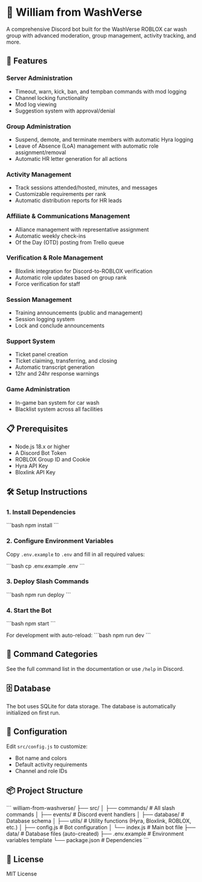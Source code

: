 # 🌊 William from WashVerse

A comprehensive Discord bot built for the WashVerse ROBLOX car wash group with advanced moderation, group management, activity tracking, and more.

## 🚀 Features

### Server Administration
- Timeout, warn, kick, ban, and tempban commands with mod logging
- Channel locking functionality
- Mod log viewing
- Suggestion system with approval/denial

### Group Administration
- Suspend, demote, and terminate members with automatic Hyra logging
- Leave of Absence (LoA) management with automatic role assignment/removal
- Automatic HR letter generation for all actions

### Activity Management
- Track sessions attended/hosted, minutes, and messages
- Customizable requirements per rank
- Automatic distribution reports for HR leads

### Affiliate & Communications Management
- Alliance management with representative assignment
- Automatic weekly check-ins
- Of the Day (OTD) posting from Trello queue

### Verification & Role Management
- Bloxlink integration for Discord-to-ROBLOX verification
- Automatic role updates based on group rank
- Force verification for staff

### Session Management
- Training announcements (public and management)
- Session logging system
- Lock and conclude announcements

### Support System
- Ticket panel creation
- Ticket claiming, transferring, and closing
- Automatic transcript generation
- 12hr and 24hr response warnings

### Game Administration
- In-game ban system for car wash
- Blacklist system across all facilities

## 📋 Prerequisites

- Node.js 18.x or higher
- A Discord Bot Token
- ROBLOX Group ID and Cookie
- Hyra API Key
- Bloxlink API Key

## 🛠️ Setup Instructions

### 1. Install Dependencies

\`\`\`bash
npm install
\`\`\`

### 2. Configure Environment Variables

Copy `.env.example` to `.env` and fill in all required values:

\`\`\`bash
cp .env.example .env
\`\`\`

### 3. Deploy Slash Commands

\`\`\`bash
npm run deploy
\`\`\`

### 4. Start the Bot

\`\`\`bash
npm start
\`\`\`

For development with auto-reload:
\`\`\`bash
npm run dev
\`\`\`

## 📝 Command Categories

See the full command list in the documentation or use `/help` in Discord.

## 🗄️ Database

The bot uses SQLite for data storage. The database is automatically initialized on first run.

## 🔧 Configuration

Edit `src/config.js` to customize:
- Bot name and colors
- Default activity requirements
- Channel and role IDs

## 📦 Project Structure

\`\`\`
william-from-washverse/
├── src/
│   ├── commands/          # All slash commands
│   ├── events/            # Discord event handlers
│   ├── database/          # Database schema
│   ├── utils/             # Utility functions (Hyra, Bloxlink, ROBLOX, etc.)
│   ├── config.js          # Bot configuration
│   └── index.js           # Main bot file
├── data/                  # Database files (auto-created)
├── .env.example           # Environment variables template
└── package.json           # Dependencies
\`\`\`

## 📄 License

MIT License
